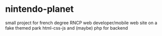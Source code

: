 # nintendo-planet
small project for french degree RNCP web developer/mobile
web site on a fake themed park
html-css-js and (maybe) php for backend
